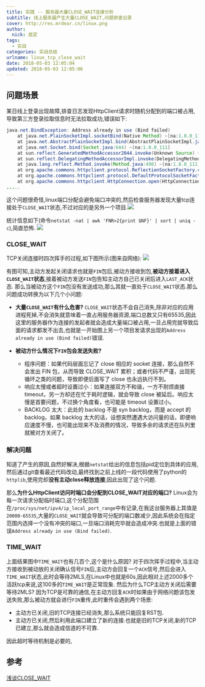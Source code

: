 ```yaml
---
title: 实践 -- 服务器大量CLOSE_WAIT连接分析
subtitle: 线上服务器产生大量CLOSE_WAIT,问题排查记录
cover: http://res.mrdear.cn/linux.png
author: 
  nick: 屈定
tags:
  - 实战
categories: 实战总结
urlname: linux_tcp_close_wait
date: 2018-05-03 12:05:04
updated: 2018-05-03 12:05:06
---
```


## 问题场景
某日线上登录出现故障,排查日志发现HttpClient请求时随机分配到的端口被占用,导致第三方登录拉取信息时无法拉取成功,错误如下:
```java
java.net.BindException: Address already in use (Bind failed)
	at java.net.PlainSocketImpl.socketBind(Native Method) ~[na:1.8.0_111]
	at java.net.AbstractPlainSocketImpl.bind(AbstractPlainSocketImpl.java:387) ~[na:1.8.0_111]
	at java.net.Socket.bind(Socket.java:644) ~[na:1.8.0_111]
	at sun.reflect.GeneratedMethodAccessor2044.invoke(Unknown Source) ~[na:na]
	at sun.reflect.DelegatingMethodAccessorImpl.invoke(DelegatingMethodAccessorImpl.java:43) ~[na:1.8.0_111]
	at java.lang.reflect.Method.invoke(Method.java:498) ~[na:1.8.0_111]
	at org.apache.commons.httpclient.protocol.ReflectionSocketFactory.createSocket(ReflectionSocketFactory.java:139) ~[commons-httpclient-3.1.jar:na]
	at org.apache.commons.httpclient.protocol.DefaultProtocolSocketFactory.createSocket(DefaultProtocolSocketFactory.java:125) ~[commons-httpclient-3.1.jar:na]
	at org.apache.commons.httpclient.HttpConnection.open(HttpConnection.java:707) ~[commons-httpclient-3.1.jar:na]
.....
```
这个问题很奇怪,linux端口分配会避免端口冲突的,然后检查服务器发现大量tcp连接处于`CLOSE_WAIT`状态,不过对应的是另外一个项目.![](http://res.mrdear.cn/1525269130.png)

统计信息如下(命令`netstat -nat | awk 'FNR>2{print $NF}' | sort | uniq -c`),简直恐怖.
![](http://res.mrdear.cn/1525269198.png)

### CLOSE_WAIT
TCP关闭连接时四次挥手的过程,如下图所示(图来自网络):
![](http://res.mrdear.cn/1525269601.png)

有图可知,主动方发起关闭请求也就是`FIN`包后,被动方接收到包,**被动方接着进入`CLOSE_WAIT`状态**,接着被动方发送`FIN`包告知主动方自己已关闭后进入`LAST_ACK`状态.
那么当被动方这个`FIN`包没有发送成功,那么其就一直处于`CLOSE_WAIT`状态.那么问题成功转换为以下几个小问题:
- **大量`CLOSE_WAIT`有什么危害?**
 `CLOSE_WAIT`状态不会自己消失,除非对应的应用进程死掉,不会消失就意味着一直占用服务器资源,端口总数又只有65535,因此这里的服务器作为连接的发起者就会造成大量端口被占用,一旦占用完就导致后面的请求都发不出去,也就是一开始图上另一个项目发请求出现的`Address already in use (Bind failed)`错误.

- **被动方什么情况下`FIN`包会发送失败?**
    - 程序问题：如果代码层面忘记了 close 相应的 socket 连接，那么自然不会发出 FIN 包，从而导致 CLOSE_WAIT 累积；或者代码不严谨，出现死循环之类的问题，导致即便后面写了 close 也永远执行不到。
    - 响应太慢或者超时设置过小：如果连接双方不和谐，一方不耐烦直接 timeout，另一方却还在忙于耗时逻辑，就会导致 close 被延后。响应太慢是首要问题，不过换个角度看，也可能是 timeout 设置过小。
    - BACKLOG 太大：此处的 backlog 不是 syn backlog，而是 accept 的 backlog，如果 backlog 太大的话，设想突然遭遇大访问量的话，即便响应速度不慢，也可能出现来不及消费的情况，导致多余的请求还在队列里就被对方关闭了。

### 解决问题
知道了产生的原因,自然好解决,根据`netstat`给出的信息包括pid定位到具体的应用,然后通过git查看最近代码改动,最终找到之前上线的一段代码使用了python的`httplib`,使用完却**没有主动close释放连接**,因此出现了这个问题.

那么**为什么HttpClient访问时端口会分配到CLOSE_WAIT对应的端口?**
Linux会为每一次请求分配临时端口,这个分配范围在`/proc/sys/net/ipv4/ip_local_port_range`中有记录,在我这台服务器上其值是`20000-65535`,大量的`CLOSE_WAIT`就会导致可分配的端口数减少,因此系统会在指定范围内选择一个没有冲突的端口,一旦端口消耗完毕就会造成冲突.也就是上面的错误`Address already in use (Bind failed)`.

### TIME_WAIT
上面结果图中`TIME_WAIT`也有几百个,这个是什么原因?
对于四次挥手过程中,当主动方接收到被动放的关闭确认信号`FIN`后,主动方会回复一个`ACK`信号,然后会进入`TIME_WAIT`状态,此时会等待2MLS,在Linux中也就是60s,因此相对上述2000多个活跃tcp来说,这100多的`TIME_WAIT`是正常现象.
然后为什么TCP主动方关闭后需要等待2MLS?
因为TCP是可靠的通信,在主动方回复`ACK`时如果由于网络问题该包发送失败,那么被动方就会进行`FIN`重传,此时重传会遇到两个场景:
- 主动方已关闭,旧的TCP连接已经消失,那么系统只能回复RST包.
- 主动方已关闭,然后利用此端口建立了新的连接.也就是旧的TCP关闭,新的TCP已建立,那么就会造成信道的不可靠.

因此超时等待机制是必要的,

## 参考
[浅谈CLOSE_WAIT](https://huoding.com/2016/01/19/488)
